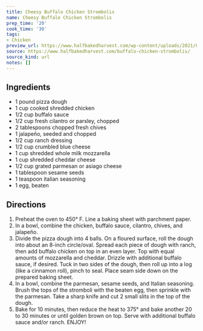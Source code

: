 ```yaml
---
title: Cheesy Buffalo Chicken Strombolis
name: Cheesy Buffalo Chicken Strombolis
prep_time: '20'
cook_time: '30'
tags:
- Chicken
preview_url: https://www.halfbakedharvest.com/wp-content/uploads/2021/08/Cheesy-Buffalo-Chicken-Strombolis-1.jpg
source: https://www.halfbakedharvest.com/buffalo-chicken-strombolis/
source_kind: url
notes: []
---
```


## Ingredients
- 1 pound pizza dough
- 1 cup cooked shredded chicken
- 1/2 cup buffalo sauce
- 1/2 cup fresh cilantro or parsley, chopped
- 2 tablespoons chopped fresh chives
- 1  jalapeño, seeded and chopped
- 1/2 cup ranch dressing
- 1/2 cup crumbled blue cheese
- 1 cup shredded whole milk mozzarella
- 1 cup shredded cheddar cheese
- 1/2 cup grated parmesan or asiago cheese
- 1 tablespoon sesame seeds
- 1 teaspoon italian seasoning
- 1  egg, beaten


## Directions
1. Preheat the oven to 450° F. Line a baking sheet with parchment paper.
2. In a bowl, combine the chicken, buffalo sauce, cilantro, chives, and jalapeño.
3. Divide the pizza dough into 4 balls. On a floured surface, roll the dough into about an 8-inch circle/oval. Spread each piece of dough with ranch, then add buffalo chicken on top in an even layer. Top with equal amounts of mozzarella and cheddar. Drizzle with additional buffalo sauce, if desired. Tuck in two sides of the dough, then roll up into a log (like a cinnamon roll), pinch to seal. Place seam side down on the prepared baking sheet.
4. In a bowl, combine the parmesan, sesame seeds, and Italian seasoning. Brush the tops of the stromboli with the beaten egg, then sprinkle with the parmesan. Take a sharp knife and cut 2 small slits in the top of the dough.
5. Bake for 10 minutes, then reduce the heat to 375° and bake another 20 to 30 minutes or until golden brown on top. Serve with additional buffalo sauce and/or ranch. ENJOY!
